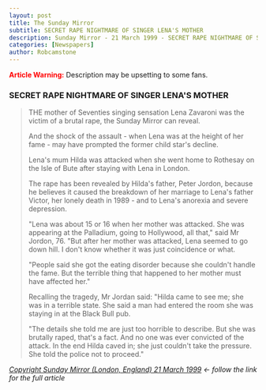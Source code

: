 ```yaml
---
layout: post
title: The Sunday Mirror
subtitle: SECRET RAPE NIGHTMARE OF SINGER LENA'S MOTHER
description: Sunday Mirror - 21 March 1999 - SECRET RAPE NIGHTMARE OF SINGER LENA'S MOTHER.
categories: [Newspapers]
author: Robcamstone
---
```


<span class="red">Article Warning:</span> Description may be upsetting to some fans.

### SECRET RAPE NIGHTMARE OF SINGER LENA'S MOTHER

> THE mother of Seventies singing sensation Lena Zavaroni was the victim of a brutal rape, the Sunday Mirror can reveal.
>
> And the shock of the assault - when Lena was at the height of her fame - may have prompted the former child star's decline.
>
> Lena's mum Hilda was attacked when she went home to Rothesay on the Isle of Bute after staying with Lena in London.
>
> The rape has been revealed by Hilda's father, Peter Jordon, because he believes it caused the breakdown of her marriage to Lena's father Victor, her lonely death in 1989 - and to Lena's anorexia and severe depression.
>
> "Lena was about 15 or 16 when her mother was attacked. She was appearing at the Palladium, going to Hollywood, all that," said Mr Jordon, 76. "But after her mother was attacked, Lena seemed to go down hill. I don't know whether it was just coincidence or what.
>
> "People said she got the eating disorder because she couldn't handle the fame. But the terrible thing that happened to her mother must have affected her."
>
> Recalling the tragedy, Mr Jordan said: "Hilda came to see me; she was in a terrible state. She said a man had entered the room she was staying in at the Black Bull pub.
>
> "The details she told me are just too horrible to describe. But she was brutally raped, that's a fact. And no one was ever convicted of the attack. In the end Hilda caved in; she just couldn't take the pressure. She told the police not to proceed."

<!--
> Mr Jordon added: "When Lena became a star, Hilda and Victor went to London with her to look after her. Hilda tried to make a go at singing, but she would ring and say she wasn't getting much money.
>
> "She wasn't happy at all. Lena was staying with her agents in a posh London flat. I think Hilda felt as though she'd been sidelined. Hilda came back to Bute by herself. She seemed happier being home. All that changed after the attack."
>
> Mr Jordon, who lives alone in a council house on Bute, said: "Hilda never got over it. Then her marriage collapsed. She was living alone in a flat when she died. She had been dead for three days when they found her. People said she committed suicide because there was an empty bottle of pills on the table, but the post mortem said she died of a heart attack.
>
> "Lena came to the funeral. It was the first time I had seen her for years. She was so thin. After the funeral we went to a hotel. I remember Lena taking a bit of food and spitting into her hankie.
>
> "I told her to start eating properly and to look after herself. But she just stared at me with blank eyes.
>
> "We talked about her mother for a bit. I mentioned the attack. It was the first time we had spoken about it.
>
> "Lena just looked very sad, but she didn't say much. I think she'd blanked it out of her mind."
>
> Yesterday Lena said she believed she had inherited her own slimming illness from her late mum.
>
> "My mother was ill for a long time and just couldn't cope," said Lena. "I now believe that my own problems may be genetically linked.""
>
> Lena, 35, was in the news recently when she was falsely accused of stealing a jelly from a supermarket near her council flat a few miles outside London.
>
> It was revealed she is living on pounds 48.20 state benefits and that she was suffering from deep depression.
>
> Pictures of her emaciated figure shocked millions who remember her as the tiny star with a huge voice who belted out Top 10 hits such as Ma, He's Making Eyes At Me.
>
> She was just nine when she won the talent show Opportunity Knocks for a record five weeks. Later she appeared with Frank Sinatra and Liza Minnelli and sang for President Ford at the White House.
>
> Lena had her own TV show and was the youngest star to top the bill at the London Palladium. Then came her dramatic decline. After her parents' divorce her weight plunged to just four stones.
>
> She said recently that she may be suffering from a rare brain disorder that makes her "feel dead inside".
>
> "It's as though my emotions are dead and new tests are indicating that it is way beyond anything like clinical depression," Lena said.
>
> But her grandfather said: "I'd like to pass on a message to Lena to come home for a while. Perhaps we could talk and sort things out.
>
> "Lena seems so unhappy. But she needn't be. There is a lot of love for her here."
-->

<cite>[Copyright Sunday Mirror (London, England) 21 March 1999](http://bit.ly/sundaymirror-1999-03-21) &#8592; follow the link for the full article</cite>

<style>
.red {color:red; font-weight:bold;}
</style>

